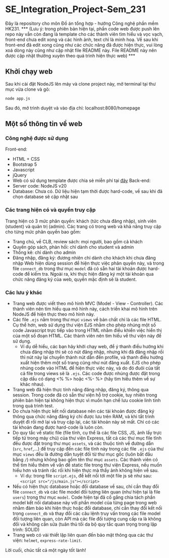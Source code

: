 # SE_Integration_Project-Sem_231
Đây là repository cho môn Đồ án tổng hợp - hướng Công nghệ phần mềm HK231.
*** (Lưu ý: trong phiên bản hiện tại, phần code web được push lên repo này vẫn còn đang là template cho các thành viên tìm hiểu và vọc vạch, front-end chưa edit xong và các hình ảnh, text chỉ là minh hoạ. Về sau khi front-end đã edit xong cũng như các chức năng đã được hiện thực, vui lòng xoá dòng này cũng như cập nhật file README này. File README này nên được cập nhật thường xuyên theo quá trình hiện thực web) ***

## Khởi chạy web
Sau khi cài đặt NodeJS lên máy và clone project này, mở terminal tại thư mục vừa clone và gõ:
```
node app.js
```
Sau đó, mở trình duyệt và vào địa chỉ: localhost:8080/homepage 

## Một số thông tin về web
### Công nghệ được sử dụng
Front-end:
- HTML + CSS
- Bootstrap 5
- Javascript
- jQuery
- Web có sử dụng template được chia sẻ miễn phí tại [đây](https://themewagon.com/themes/restoran-free-responsive-bootstrap-5-restaurant-website-template/)
Back-end:
- Server code: NodeJS v20
- Database: Chưa có. Dữ liệu hiện tạm thời được hard-code, về sau khi đã chọn database sẽ cập nhật sau
### Các trang hiện có và quyền truy cập
Trang hiện có 3 mức phân quyền: khách (tức chưa đăng nhập), sinh viên (student) và quản trị (admin). Các trang có trong web và khả năng truy cập cho từng mức phân quyền bao gồm:
- Trang chủ, về CLB, review sách: mọi người, bao gồm cả khách
- Quyên góp sách, phản hồi: chỉ dành cho student và admin
- Thống kê: chỉ dành cho admin
- Đăng nhập, đăng ký: đương nhiên chỉ dành cho khách khi chưa đăng nhập
Web hiện dùng session để hiện thực việc phân quyền này, và trong file `connect_db` trong thư mục `model` đã có sẵn hai tài khoản được hard-code để kiểm tra.
Ngoài ra, khi thực hiện đăng ký một tài khoản qua chức năng đăng ký của web, quyền mặc định sẽ là student.
### Các lưu ý khác
- Trang web được viết theo mô hình MVC (Model - View - Controller). Các thành viên nên tìm hiểu qua mô hình này, cách triển khai mô hình trên NodeJS để hiện thực theo mô hình này.
- Các file `.ejs` nằm trong thư mục `views` về bản chất chỉ là các file HTML. Cụ thể hơn, web sử dụng thư viện EJS nhằm cho phép nhúng một số code Javascript trực tiếp vào trong HTML nhằm điều khiển việc hiển thị của một số đoạn HTML. Các thành viên nên tìm hiểu về thư viện này để sử dụng. 
    - Ví dụ dễ hiểu, các bạn hãy khởi chạy web, để ý thanh điều hướng khi chưa đăng nhập thì sẽ có nút đăng nhập, nhưng khi đã đăng nhập rồi thì nút này lại chuyển thành nút dẫn đến profile, và thanh điều hướng xuất hiện thêm một số trang cũng như nút đăng xuất. EJS cho phép nhúng code vào HTML để hiện thực việc này, và do đó đuôi của tất cả file trong views sẽ là `.ejs`. Các code được nhúng được đặt trong cặp dấu có dạng <% %> hoặc <%- %> (hãy tìm hiểu thêm về sự khác nhau).
- Trang web đã hiện thực tính năng đăng nhập, đăng ký, thông qua session. Trong code đã có sẵn thư viện hỗ trợ cookie, tuy nhiên trong phiên bản hiện tại không hiện thực vì muốn hạn chế lưu cookie linh tinh trong quá trình test.
- Do chưa hiện thực kết nối database nên các tài khoản được đăng ký thông qua chức năng đăng ký chỉ được lưu trên RAM, và khi tắt trình duyệt đi rồi mở lại và truy cập lại, các tài khoản này sẽ mất. Chỉ có các tài khoản đang được hard-code là luôn còn.
- Do quy tắc về static file (file tĩnh, cụ thể là các file CSS, JS, ảnh lấy trực tiếp từ trong máy chủ) của thư viện Express, tất cả các thư mục file tĩnh đều được đặt trong thư mục `assets`, và các thuộc tính về đường dẫn (`src`, `href`,...) để truy cập đến các file tĩnh này trong các file `.ejs` của thư mục `views` đều là đường dẫn tuyệt đối từ thư mục gốc (luôn bắt đầu bằng `/`) nhưng không bao gồm tên thư mục `assets`. Các thành viên có thể tìm hiểu thêm về vần đề static file trong thư viện Express, nếu muốn hiểu hơn và tránh rắc rối khi hiện thực mà thấy ảnh không hiện về sau.
    - Ví dụ: trong file `script.ejs`, để kết nối tới một file js sẽ như sau: `<script src="/js/main.js"></script>`
- Nếu có hiện thực database hoặc đổi database về sau, chỉ cần thay đổi file `connect_db` và các file model đối tượng liên quan (như hiện tại là file `users`) trong thư mục `model`. Code hiện tại đã cố gắng chia tách phần model kết nối database này với phần model của từng page trong web nhằm đảm bảo khi hiện thực hoặc đổi database, chỉ cần thay đổi kết nối trong `connect_db` và thay đổi các câu lệnh truy vấn trong các file model đối tượng liên quan, còn API mà các file đối tượng cung cấp ra là không đổi và không cần sửa (tuân thủ tối da bộ quy tắc quan trọng trong lập trình: SOLID)
- Trang web có vài thiết lập liên quan đến bảo mật thông qua các thư viện: `helmet`, `express-rate-limit`.

Lời cuối, chúc tất cả một ngày tốt lành!